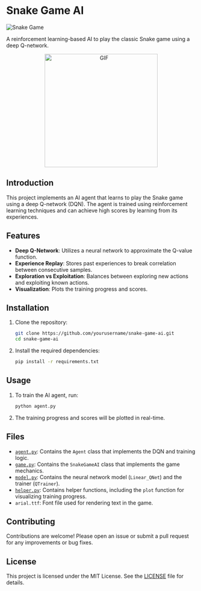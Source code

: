 # Snake Game AI

![Snake Game](https://img.shields.io/badge/Snake-Game-brightgreen)

A reinforcement learning-based AI to play the classic Snake game using a deep Q-network.

<p align="center">
  <img alt="GIF" width="300" src="https://i.giphy.com/media/v1.Y2lkPTc5MGI3NjExM3ZlOGhyNndjdDk3MW84MGdlenVxNXJ4cXU2MWgxdWUxaTc1MGduaiZlcD12MV9pbnRlcm5hbF9naWZfYnlfaWQmY3Q9Zw/l41JOTFaDuISTbge4/giphy.gif">
</p>

## Introduction

This project implements an AI agent that learns to play the Snake game using a deep Q-network (DQN). The agent is trained using reinforcement learning techniques and can achieve high scores by learning from its experiences.




## Features

- **Deep Q-Network**: Utilizes a neural network to approximate the Q-value function.
- **Experience Replay**: Stores past experiences to break correlation between consecutive samples.
- **Exploration vs Exploitation**: Balances between exploring new actions and exploiting known actions.
- **Visualization**: Plots the training progress and scores.

## Installation

1. Clone the repository:
    ```sh
    git clone https://github.com/yourusername/snake-game-ai.git
    cd snake-game-ai
    ```

2. Install the required dependencies:
    ```sh
    pip install -r requirements.txt
    ```

## Usage

1. To train the AI agent, run:
    ```sh
    python agent.py
    ```

2. The training progress and scores will be plotted in real-time.

## Files

- [`agent.py`](agent.py): Contains the `Agent` class that implements the DQN and training logic.
- [`game.py`](game.py): Contains the `SnakeGameAI` class that implements the game mechanics.
- [`model.py`](model.py): Contains the neural network model (`Linear_QNet`) and the trainer (`QTrainer`).
- [`helper.py`](helper.py): Contains helper functions, including the `plot` function for visualizing training progress.
- `arial.ttf`: Font file used for rendering text in the game.

## Contributing

Contributions are welcome! Please open an issue or submit a pull request for any improvements or bug fixes.

## License

This project is licensed under the MIT License. See the [LICENSE](LICENSE) file for details.